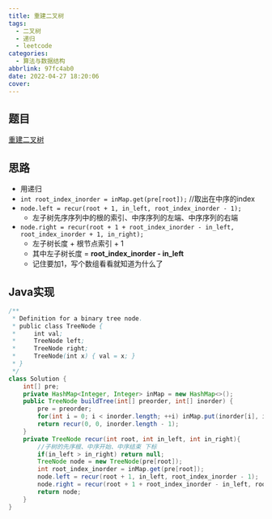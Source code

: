 ```yaml
---
title: 重建二叉树
tags:
  - 二叉树
  - 递归
  - leetcode
categories:
  - 算法与数据结构
abbrlink: 97fc4ab0
date: 2022-04-27 18:20:06
cover:
---
```




## 题目

[重建二叉树](https://leetcode-cn.com/problems/zhong-jian-er-cha-shu-lcof/)

## 思路

- 用递归
- `int root_index_inorder = inMap.get(pre[root]);` //取出在中序的index
- `node.left = recur(root + 1, in_left, root_index_inorder - 1);`
  - 左子树先序序列中的根的索引、中序序列的左端、中序序列的右端
- `node.right = recur(root + 1 + root_index_inorder - in_left, root_index_inorder + 1, in_right);`
  - 左子树长度 + 根节点索引 + 1
  - 其中左子树长度 = **root_index_inorder - in_left**
  - 记住要加1，写个数组看看就知道为什么了



## Java实现

```java
/**
 * Definition for a binary tree node.
 * public class TreeNode {
 *     int val;
 *     TreeNode left;
 *     TreeNode right;
 *     TreeNode(int x) { val = x; }
 * }
 */
class Solution {
    int[] pre;
    private HashMap<Integer, Integer> inMap = new HashMap<>();
    public TreeNode buildTree(int[] preorder, int[] inorder) {
        pre = preorder;
        for(int i = 0; i < inorder.length; ++i) inMap.put(inorder[i], i);
        return recur(0, 0, inorder.length - 1);
    }
    private TreeNode recur(int root, int in_left, int in_right){
        //子树的先序根、中序开始、中序结束 下标
        if(in_left > in_right) return null;
        TreeNode node = new TreeNode(pre[root]);
        int root_index_inorder = inMap.get(pre[root]);
        node.left = recur(root + 1, in_left, root_index_inorder - 1);
        node.right = recur(root + 1 + root_index_inorder - in_left, root_index_inorder + 1, in_right);
        return node;
    }
}
```


